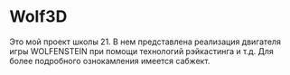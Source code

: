 # Wolf3D
Это мой проект школы 21. В нем представлена реализация двигателя игры WOLFENSTEIN при помощи технологий рэйкастинга и т.д. Для более подробного ознокамления имеется сабжект.
